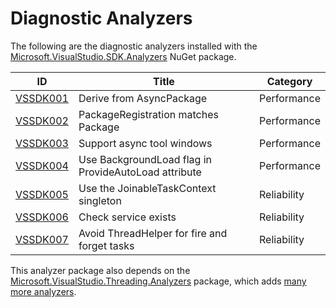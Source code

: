 # Diagnostic Analyzers

The following are the diagnostic analyzers installed with the [Microsoft.VisualStudio.SDK.Analyzers][1]
NuGet package.

ID | Title | Category
---- | --- | --- |
[VSSDK001](VSSDK001.md) | Derive from AsyncPackage | Performance
[VSSDK002](VSSDK002.md) | PackageRegistration matches Package | Performance
[VSSDK003](VSSDK003.md) | Support async tool windows | Performance
[VSSDK004](VSSDK004.md) | Use BackgroundLoad flag in ProvideAutoLoad attribute | Performance
[VSSDK005](VSSDK005.md) | Use the JoinableTaskContext singleton | Reliability
[VSSDK006](VSSDK006.md) | Check service exists | Reliability
[VSSDK007](VSSDK007.md) | Avoid ThreadHelper for fire and forget tasks | Reliability

This analyzer package also depends on the [Microsoft.VisualStudio.Threading.Analyzers][2] package, which adds [many more analyzers][3].

[1]: https://www.nuget.org/packages/microsoft.visualstudio.sdk.analyzers
[2]: https://www.nuget.org/packages/microsoft.visualstudio.threading.analyzers
[3]: https://aka.ms/vsthreadinganalyzers
